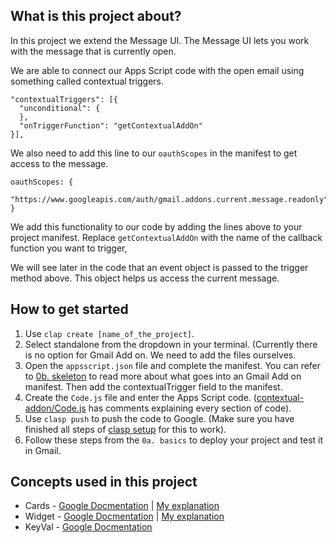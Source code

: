 ## What is this project about?
In this project we extend the Message UI. 
The Message UI lets you work with the message that is currently open. 

We are able to connect our Apps Script code with the open email using something called contextual triggers. 
```
"contextualTriggers": [{
  "unconditional": {
  },
  "onTriggerFunction": "getContextualAddOn"
}],
```

We also need to add this line to our `oauthScopes` in the manifest to get access 
to the message.
```
oauthScopes: {
  "https://www.googleapis.com/auth/gmail.addons.current.message.readonly"
}
```

We add this functionality to our code by adding the lines above to your project manifest. 
Replace `getContextualAddOn` with the name of the callback function you want to trigger, 

We will see later in the code that an event object is passed to the trigger method above. 
This object helps us access the current message.

## How to get started
1. Use `clap create [name_of_the_project]`.
2. Select standalone from the dropdown in your terminal. 
(Currently there is no option for Gmail Add on. 
We need to add the files ourselves.
3. Open the `appsscript.json` file and complete the manifest. 
You can refer to [0b. skeleton](https://github.com/hdg-utd/gmail-addon-tutorial/tree/master/0b.%20skeleton) 
to read more about what goes into an Gmail Add on manifest. 
Then add the contextualTrigger field to the manifest.
4. Create the `Code.js` file and enter the Apps Script code. 
([contextual-addon/Code.js](https://github.com/hdg-utd/gmail-addon-tutorial/blob/master/1.%20contextual-addon/Code.js) 
has comments explaining every section of code).
5. Use `clasp push` to push the code to Google. (Make sure you have finished all steps of 
[clasp setup](https://github.com/google/clasp) for this to work).
6. Follow these steps from the `0a. basics` to deploy your project and test it in Gmail. 

## Concepts used in this project
* Cards - [Google Docmentation](https://developers.google.com/gmail/add-ons/concepts/cards)
| [My explanation]()
* Widget - [Google Docmentation](https://developers.google.com/gmail/add-ons/concepts/widgets)
| [My explanation]()
* KeyVal - [Google Docmentation](https://developers.google.com/apps-script/reference/card-service/key-value)

